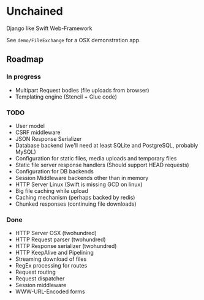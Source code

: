 # Unchained

Django like Swift Web-Framework

See `demo/FileExchange` for a OSX demonstration app.

## Roadmap

### In progress

- Multipart Request bodies (file uploads from browser)
- Templating engine (Stencil + Glue code)

### TODO

- User model
- CSRF middleware
- JSON Response Serializer
- Database backend (we'll need at least SQLite and PostgreSQL, probably MySQL)
- Configuration for static files, media uploads and temporary files
- Static file server response handlers (Should support HEAD requests)
- Configuration for DB backends
- Session Middleware backends other than in memory
- HTTP Server Linux (Swift is missing GCD on linux)
- Big file caching while upload
- Caching mechanism (perhaps backed by redis)
- Chunked responses (continuing file downloads)

### Done

- HTTP Server OSX (twohundred)
- HTTP Request parser (twohundred)
- HTTP Response serializer (twohundred)
- HTTP KeepAlive and Pipelining
- Streaming download of files
- RegEx processing for routes
- Request routing
- Request dispatcher
- Session middleware
- WWW-URL-Encoded forms

